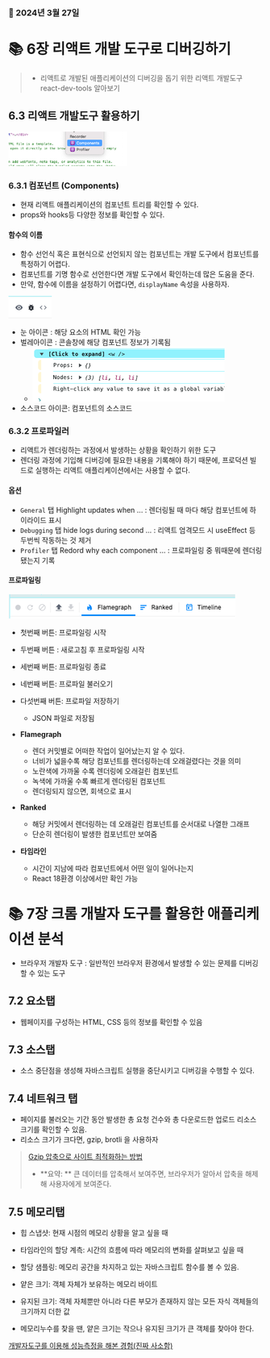 ### 📅 2024년 3월 27일

# 📚 6장 리액트 개발 도구로 디버깅하기
> - 리액트로 개발된 애플리케이션의 디버깅을 돕기 위한 리액트 개발도구 react-dev-tools 알아보기
## 6.3 리액트 개발도구 활용하기

![img.png](solzy-images/img.png)
### 6.3.1 컴포넌트 (Components)
- 현재 리액트 애플리케이션의 컴포넌트 트리를 확인할 수 있다.
- props와 hooks등 다양한 정보를 확인할 수 있다.

#### 함수의 이름
- 함수 선언식 혹은 표현식으로 선언되지 않는 컴포넌트는 개발 도구에서 컴포넌트를 특정하기 어렵다.
- 컴포넌트를 기명 함수로 선언한다면 개발 도구에서 확인하는데 많은 도움을 준다.
- 만약, 함수에 이름을 설정하기 어렵다면, `displayName` 속성을 사용하자.

![img.png](solzy-images/img1.png) 
- 눈 아이콘 : 해당 요소의 HTML 확인 가능
- 벌레아이콘 : 콘솔창에 해당 컴포넌트 정보가 기록됨
  - ![img.p구ng](solzy-images/img2.png)
- 소스코드 아이콘: 컴포넌트의 소스코드

### 6.3.2 프로파일러
- 리액트가 렌더링하는 과정에서 발생하는 상황을 확인하기 위한 도구
- 렌더링 과정에 기입해 디버깅에 필요한 내용을 기록해야 하기 때문에, 프로덕션 빌드로 실행하는 리액트 애플리케이션에서는 사용할 수 없다.

#### 옵션
- `General` 탭 Highlight updates when ... : 렌더링될 때 마다 해당 컴포넌트에 하이라이드 표시
- `Debugging` 탭 hide logs during second ... : 리액트 엄격모드 시 useEffect 등 두번씩 작동하는 것 제거
- `Profiler` 탭 Redord why each component ... : 프로파일링 중 뭐때문에 렌더링 됐는지 기록

#### 프로파일링
![img.png](solzy-images/img3.png)
- 첫번째 버튼: 프로파일링 시작
- 두번째 버튼 : 새로고침 후 프로파일링 시작
- 세번째 버튼: 프로파일링 종료
- 네번째 버튼: 프로파일 불러오기
- 다섯번째 버튼: 프로파일 저장하기
  - JSON 파일로 저장됨


- **Flamegraph**
  - 렌더 커밋별로 어떠한 작업이 일어났는지 알 수 있다.
  - 너비가 넓을수록 해당 컴포넌트를 렌더링하는데 오래걸렸다는 것을 의미
  - 노란색에 가까울 수록 렌더링에 오래걸린 컴포넌트
  - 녹색에 가까울 수록 빠르게 렌더링된 컴포넌트
  - 렌더링되지 않으면, 회색으로 표시

- **Ranked**
  - 해당 커밋에서 렌더링하는 데 오래걸린 컴포넌트를 순서대로 나열한 그래프
  - 단순히 렌더링이 발생한 컴포넌트만 보여줌

- **타임라인**
  - 시간이 지남에 따라 컴포넌트에서 어떤 일이 일어나는지
  - React 18환경 이상에서만 확인 가능

# 📚 7장 크롬 개발자 도구를 활용한 애플리케이션 분석
- 브라우저 개발자 도구 : 일반적인 브라우저 환경에서 발생할 수 있는 문제를 디버깅할 수 있는 도구

## 7.2 요소탭
- 웹페이지를 구성하는 HTML, CSS 등의 정보를 확인할 수 있음

## 7.3 소스탭
- 소스 중단점을 생성해 자바스크립트 실행을 중단시키고 디버깅을 수행할 수 있다.

## 7.4 네트워크 탭
- 페이지를 불러오는 기간 동안 발생한 총 요청 건수와 총 다운로드한 업로드 리소스 크기를 확인할 수 있음.
- 리소스 크기가 크다면, gzip, brotli 을 사용하자

> [Gzip 압축으로 사이트 최적화하는 방법](https://velog.io/@ss-won/FE-%EB%B2%88%EC%97%AD-Gzip-%EC%95%95%EC%B6%95%EC%9C%BC%EB%A1%9C-%EC%82%AC%EC%9D%B4%ED%8A%B8-%EC%B5%9C%EC%A0%81%ED%99%94%ED%95%98%EB%8A%94-%EB%B0%A9%EB%B2%95)
> - **요약: **
> 큰 데이터를 압축해서 보여주면, 브라우저가 알아서 압축을 해제해 사용자에게 보여준다.

 
## 7.5 메모리탭
- 힙 스냅샷: 현재 시점의 메모리 상황을 알고 싶을 때
- 타임라인의 할당 계측: 시간의 흐름에 따라 메모리의 변화를 살펴보고 싶을 때
- 할당 샘플링: 메모리 공간을 차지하고 있는 자바스크립트 함수를 볼 수 있음.

- 얕은 크기: 객체 자체가 보유하는 메모리 바이트
- 유지된 크기: 객체 자체뿐만 아니라 다른 부모가 존재하지 않는 모든 자식 객체들의 크기까지 더한 값
- 메모리누수를 찾을 땐, 얕은 크기는 작으나 유지된 크기가 큰 객체를 찾아야 한다.





[개발자도구를 이용해 성능측정을 해본 경험(진짜 사소함)](solzy_개발자도구.md)
